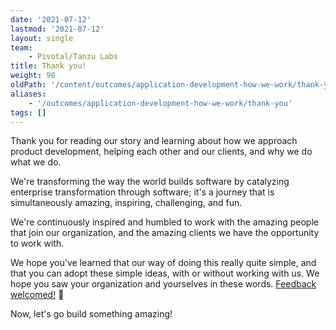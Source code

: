 ```yaml
---
date: '2021-07-12'
lastmod: '2021-07-12'
layout: single
team:
    - Pivotal/Tanzu Labs
title: Thank you!
weight: 90
oldPath: '/content/outcomes/application-development-how-we-work/thank-you.md'
aliases:
    - '/outcomes/application-development-how-we-work/thank-you'
tags: []
---
```


Thank you for reading our story and learning about how we approach product development, helping each other and our clients, and why we do what we do.

We're transforming the way the world builds software by catalyzing enterprise transformation through software; it's a journey that is simultaneously amazing, inspiring, challenging, and fun.

We're continuously inspired and humbled to work with the amazing people that join our organization, and the amazing clients we have the opportunity to work with.

We hope you've learned that our way of doing this really quite simple, and that you can adopt these simple ideas, with or without working with us. We hope you saw your organization and yourselves in these words. [Feedback welcomed!](https://github.com/joemoore/labs-practices-site/issues) 🔬

Now, let's go build something amazing!
